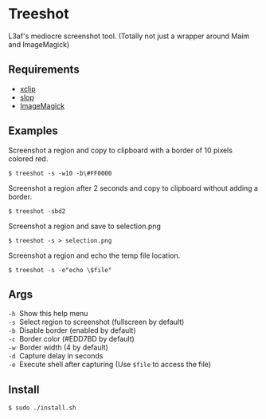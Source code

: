 # Treeshot

L3af's mediocre screenshot tool. (Totally not just a wrapper around Maim and ImageMagick)

## Requirements

- [xclip](https://github.com/astrand/xclip)
- [slop](https://github.com/naelstrof/slop)
- [ImageMagick](https://github.com/ImageMagick/ImageMagick)

## Examples

Screenshot a region and copy to clipboard with a border of 10 pixels colored red.

    $ treeshot -s -w10 -b\#FF0000

Screenshot a region after 2 seconds and copy to clipboard without adding a border.

    $ treeshot -sbd2

Screenshot a region and save to selection.png

    $ treeshot -s > selection.png

Screenshot a region and echo the temp file location.

    $ treeshot -s -e"echo \$file"

## Args
  `-h`  Show this help menu<br>
  `-s`  Select region to screenshot (fullscreen by default)<br>
  `-b`  Disable border (enabled by default)<br>
  `-c`  Border color (#EDD7BD by default)<br>
  `-w`  Border width (4 by default)<br>
  `-d`  Capture delay in seconds<br>
  `-e`  Execute shell after capturing (Use `$file` to access the file)<br>
  
## Install

    $ sudo ./install.sh

